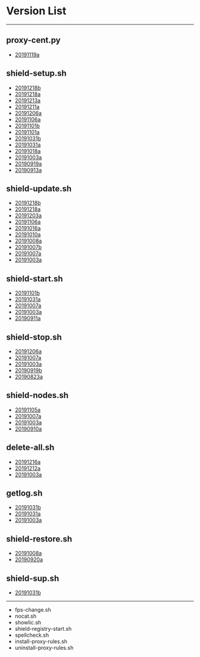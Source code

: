 # Version List
***

## proxy-cent.py
* [20191119a](https://github.com/AshisutoCV/scripts/blob/master/ChangeLog.md#ver20191119a---20191119)

## shield-setup.sh
* [20191218b](https://github.com/AshisutoCV/scripts/blob/master/ChangeLog.md#ver20191218b---20191218)
* [20191218a](https://github.com/AshisutoCV/scripts/blob/master/ChangeLog.md#ver20191218a---20191218)
* [20191213a](https://github.com/AshisutoCV/scripts/blob/master/ChangeLog.md#ver20191213a---20191213)
* [20191211a](https://github.com/AshisutoCV/scripts/blob/master/ChangeLog.md#ver20191211a---20191211)
* [20191206a](https://github.com/AshisutoCV/scripts/blob/master/ChangeLog.md#ver20191206a---20191206)
* [20191106a](https://github.com/AshisutoCV/scripts/blob/master/ChangeLog.md#ver20191106a---20191106)
* [20191101b](https://github.com/AshisutoCV/scripts/blob/master/ChangeLog.md#ver20191101b---20191101)
* [20191101a](https://github.com/AshisutoCV/scripts/blob/master/ChangeLog.md#ver20191101a---20191101)
* [20191031b](https://github.com/AshisutoCV/scripts/blob/master/ChangeLog.md#ver20191031b---20191031)
* [20191031a](https://github.com/AshisutoCV/scripts/blob/master/ChangeLog.md#ver20191031a---20191031)
* [20191018a](https://github.com/AshisutoCV/scripts/blob/master/ChangeLog.md#ver20191018a---20191018)
* [20191003a](https://github.com/AshisutoCV/scripts/blob/master/ChangeLog.md#ver20191003a---20191003)
* [20190919a](https://github.com/AshisutoCV/scripts/blob/master/ChangeLog.md#ver20190919a---20190919)
* [20190913a](https://github.com/AshisutoCV/scripts/blob/master/ChangeLog.md#ver20190913a---20190913)

## shield-update.sh
* [20191218b](https://github.com/AshisutoCV/scripts/blob/master/ChangeLog.md#ver20191218b---20191218)
* [20191218a](https://github.com/AshisutoCV/scripts/blob/master/ChangeLog.md#ver20191218a---20191218)
* [20191203a](https://github.com/AshisutoCV/scripts/blob/master/ChangeLog.md#ver20191203a---20191203)
* [20191106a](https://github.com/AshisutoCV/scripts/blob/master/ChangeLog.md#ver20191106a---20191106)
* [20191016a](https://github.com/AshisutoCV/scripts/blob/master/ChangeLog.md#ver20191016a---20191016)
* [20191010a](https://github.com/AshisutoCV/scripts/blob/master/ChangeLog.md#ver20191010a---20191010)
* [20191008a](https://github.com/AshisutoCV/scripts/blob/master/ChangeLog.md#ver20191008a---20191008)
* [20191007b](https://github.com/AshisutoCV/scripts/blob/master/ChangeLog.md#ver20191007b---20191007)
* [20191007a](https://github.com/AshisutoCV/scripts/blob/master/ChangeLog.md#ver20191007a---20191007)
* [20191003a](https://github.com/AshisutoCV/scripts/blob/master/ChangeLog.md#ver20191003a---20191003)

## shield-start.sh
* [20191101b](https://github.com/AshisutoCV/scripts/blob/master/ChangeLog.md#ver20191101b---20191101)
* [20191031a](https://github.com/AshisutoCV/scripts/blob/master/ChangeLog.md#ver20191031a---20191031)
* [20191007a](https://github.com/AshisutoCV/scripts/blob/master/ChangeLog.md#ver20191007a---20191007)
* [20191003a](https://github.com/AshisutoCV/scripts/blob/master/ChangeLog.md#ver20191003a---20191003)
* [20190911a](https://github.com/AshisutoCV/scripts/blob/master/ChangeLog.md#ver20190911a---20190911)

## shield-stop.sh
* [20191206a](https://github.com/AshisutoCV/scripts/blob/master/ChangeLog.md#ver20191206a---20191206)
* [20191007a](https://github.com/AshisutoCV/scripts/blob/master/ChangeLog.md#ver20191007a---20191007)
* [20191003a](https://github.com/AshisutoCV/scripts/blob/master/ChangeLog.md#ver20191003a---20191003)
* [20190919b](https://github.com/AshisutoCV/scripts/blob/master/ChangeLog.md#ver20190919b---20190919)
* [20190823a](https://github.com/AshisutoCV/scripts/blob/master/ChangeLog.md#ver20190823a---20190918)

## shield-nodes.sh
* [20191105a](https://github.com/AshisutoCV/scripts/blob/master/ChangeLog.md#ver20191105a---20191105)
* [20191007a](https://github.com/AshisutoCV/scripts/blob/master/ChangeLog.md#ver20191007a---20191007)
* [20191003a](https://github.com/AshisutoCV/scripts/blob/master/ChangeLog.md#ver20191003a---20191003)
* [20190910a](https://github.com/AshisutoCV/scripts/blob/master/ChangeLog.md#ver20190910a---20190910)

## delete-all.sh
* [20191216a](https://github.com/AshisutoCV/scripts/blob/master/ChangeLog.md#ver20191216a---20191216)
* [20191212a](https://github.com/AshisutoCV/scripts/blob/master/ChangeLog.md#ver20191212a---20191212)
* [20191003a](https://github.com/AshisutoCV/scripts/blob/master/ChangeLog.md#ver20191003a---20191003)

## getlog.sh
* [20191031b](https://github.com/AshisutoCV/scripts/blob/master/ChangeLog.md#ver20191031b---20191031)
* [20191031a](https://github.com/AshisutoCV/scripts/blob/master/ChangeLog.md#ver20191031a---20191031)
* [20191003a](https://github.com/AshisutoCV/scripts/blob/master/ChangeLog.md#ver20191003a---20191003)

## shield-restore.sh
* [20191008a](https://github.com/AshisutoCV/scripts/blob/master/ChangeLog.md#ver20191008a---20191008)
* [20190920a](https://github.com/AshisutoCV/scripts/blob/master/ChangeLog.md#ver20190920a---20190920)

## shield-sup.sh
* [20191031b](https://github.com/AshisutoCV/scripts/blob/master/ChangeLog.md#ver20191031b---20191031)

***
* fps-change.sh
* nocat.sh
* showlic.sh
* shield-registry-start.sh
* spellcheck.sh
* install-proxy-rules.sh
* uninstall-proxy-rules.sh
